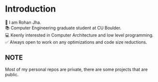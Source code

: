 # Introduction
👋 I am Rohan Jha. \
📚 Computer Engineering graduate student at CU Boulder. \
💻 Keenly interested in Computer Architecture and low level programming. \
✅ Always open to work on any optimizations and code size reductions. 

## NOTE 
Most of my personal repos are private, there are some projects that are public.
